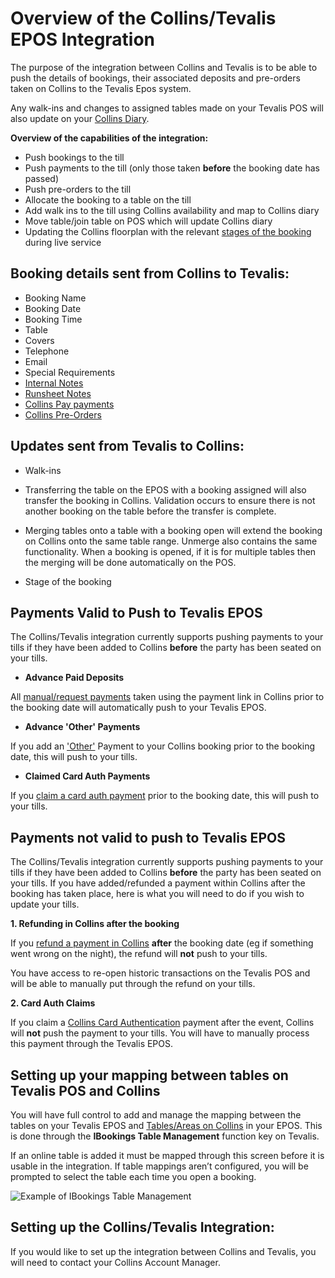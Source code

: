 # Overview of the Collins/Tevalis EPOS Integration

The purpose of the integration between Collins and Tevalis is to be able to push the details of bookings, their associated deposits and pre-orders taken on Collins to the Tevalis Epos system. 

Any walk-ins and changes to assigned tables made on your Tevalis POS will also update on your [Collins Diary](https://collins.uservoice.com/knowledgebase/articles/1174339-collins-webinars-working-your-diary-page). 

**Overview of the capabilities of the integration:**

* Push bookings to the till
* Push payments to the till (only those taken **before** the booking date has passed)
* Push pre-orders to the till
* Allocate the booking to a table on the till
* Add walk ins to the till using Collins availability and map to Collins diary
* Move table/join table on POS which will update Collins diary
* Updating the Collins floorplan with the relevant [stages of the booking](https://collins.uservoice.com/knowledgebase/articles/1867465-diary-floorplan-booking-stages) during live service 

## Booking details sent from Collins to Tevalis:

* Booking Name
* Booking Date
* Booking Time
* Table
* Covers
* Telephone
* Email
* Special Requirements
* [Internal Notes](https://collins.uservoice.com/knowledgebase/articles/478055-within-a-booking-enquiry-adding-internal-or-run)
* [Runsheet Notes](https://collins.uservoice.com/knowledgebase/articles/478055-within-a-booking-enquiry-adding-internal-or-run)
* [Collins Pay payments](https://collins.uservoice.com/knowledgebase/articles/560766-extra-feature-collins-pay-how-to-video)
* [Collins Pre-Orders](https://collins.uservoice.com/knowledgebase/articles/1805947-collins-pre-orders-video-how-to)

## Updates sent from Tevalis to Collins:

* Walk-ins

* Transferring the table on the EPOS with a booking assigned will also transfer the booking in Collins. Validation occurs to ensure there is not another booking on the table before the transfer is complete. 

* Merging tables onto a table with a booking open will extend the booking on Collins onto the same table range. Unmerge also contains the same functionality. When a booking is opened, if it is for multiple tables then the merging will be done automatically on the POS.

* Stage of the booking

## Payments Valid to Push to Tevalis EPOS

The Collins/Tevalis integration currently supports pushing payments to your tills if they have been added to Collins **before** the party has been seated on your tills.

* **Advance Paid Deposits** 

All [manual/request payments](https://collins.uservoice.com/knowledgebase/articles/478069-collins-pay-how-to) taken using the payment link in Collins prior to the booking date will automatically push to your Tevalis EPOS. 

* **Advance 'Other' Payments**

If you add an ['Other'](https://collins.uservoice.com/knowledgebase/articles/478056-within-a-booking-enquiry-recording-payments-made) Payment to your Collins booking prior to the booking date, this will push to your tills. 

* **Claimed Card Auth Payments**

If you [claim a card auth payment](https://collins.uservoice.com/knowledgebase/articles/478064-card-authentication-how-to) prior to the booking date, this will push to your tills. 

## Payments not valid to push to Tevalis EPOS

The Collins/Tevalis integration currently supports pushing payments to your tills if they have been added to Collins **before** the party has been seated on your tills. If you have added/refunded a payment within Collins after the booking has taken place, here is what you will need to do if you wish to update your tills.

**1. Refunding in Collins after the booking**

If you [refund a payment in Collins](https://collins.uservoice.com/knowledgebase/articles/803478-collins-pay-how-do-i-refund-a-customer) **after** the booking date (eg if something went wrong on the night), the refund will **not** push to your tills.  

You have access to re-open historic transactions on the Tevalis POS and will be able to manually put through the refund on your tills.

**2. Card Auth Claims**

If you claim a [Collins Card Authentication](https://collins.uservoice.com/knowledgebase/articles/478064-card-authentication-how-to) payment after the event, Collins will **not** push the payment to your tills. You will have to manually process this payment through the Tevalis EPOS. 

## Setting up your mapping between tables on Tevalis POS and Collins

You will have full control to add and manage the mapping between the tables on your Tevalis EPOS and [Tables/Areas on Collins](https://collins.uservoice.com/knowledgebase/articles/478009-tables-areas-adding-new-tables) in your EPOS. This is done through the **IBookings Table Management** function key on Tevalis. 

If an online table is added it must be mapped through this screen before it is usable in the integration. If table mappings aren’t configured, you will be prompted to select the table each time you open a booking.

![Example of IBookings Table Management](https://static.designmynight.com/uploads/2018/10/Tevalis-mapping.png)

## Setting up the Collins/Tevalis Integration:
If you would like to set up the integration between Collins and Tevalis, you will need to contact your Collins Account Manager. 

